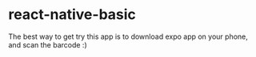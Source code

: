 # react-native-basic


The best way to get try this app is to download expo app on your phone, and scan the barcode :) 
